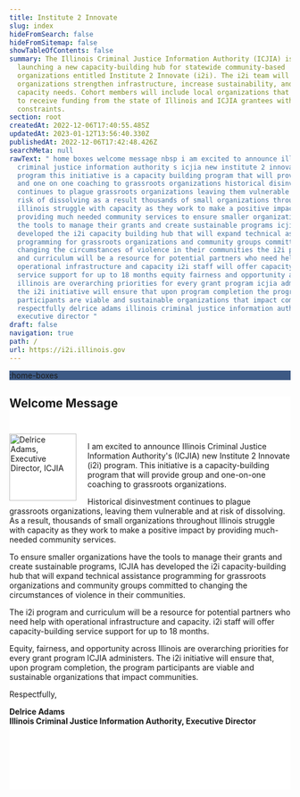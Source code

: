 ```yaml
---
title: Institute 2 Innovate
slug: index
hideFromSearch: false
hideFromSitemap: false
showTableOfContents: false
summary: The Illinois Criminal Justice Information Authority (ICJIA) is
  launching a new capacity-building hub for statewide community-based
  organizations entitled Institute 2 Innovate (i2i). The i2i team will help
  organizations strengthen infrastructure, increase sustainability, and address
  capacity needs. Cohort members will include local organizations that have yet
  to receive funding from the state of Illinois and ICJIA grantees with capacity
  constraints.
section: root
createdAt: 2022-12-06T17:40:55.485Z
updatedAt: 2023-01-12T13:56:40.330Z
publishedAt: 2022-12-06T17:42:48.426Z
searchMeta: null
rawText: " home boxes welcome message nbsp i am excited to announce illinois
  criminal justice information authority s icjia new institute 2 innovate i2i
  program this initiative is a capacity building program that will provide group
  and one on one coaching to grassroots organizations historical disinvestment
  continues to plague grassroots organizations leaving them vulnerable and at
  risk of dissolving as a result thousands of small organizations throughout
  illinois struggle with capacity as they work to make a positive impact by
  providing much needed community services to ensure smaller organizations have
  the tools to manage their grants and create sustainable programs icjia has
  developed the i2i capacity building hub that will expand technical assistance
  programming for grassroots organizations and community groups committed to
  changing the circumstances of violence in their communities the i2i program
  and curriculum will be a resource for potential partners who need help with
  operational infrastructure and capacity i2i staff will offer capacity building
  service support for up to 18 months equity fairness and opportunity across
  illinois are overarching priorities for every grant program icjia administers
  the i2i initiative will ensure that upon program completion the program
  participants are viable and sustainable organizations that impact communities
  respectfully delrice adams illinois criminal justice information authority
  executive director "
draft: false
navigation: true
path: /
url: https://i2i.illinois.gov
---
```


<div style="background: #3C5984;" class="text-center">

:home-boxes

</div>


<div style="background: #fff; padding-bottom: 100px;" class="mt-12 px-12" id="about">

## Welcome Message

<div style="height: 25px">

&nbsp;

</div>

<img src="https://agency.icjia-api.cloud/uploads/Delrice_Adams_14462e3b07.jpg" alt="Delrice Adams, Executive Director, ICJIA" style="float: left; padding-right: 20px; padding-bottom: 10px;" width="120">

I am excited to announce Illinois Criminal Justice Information Authority's (ICJIA) new Institute 2 Innovate (i2i) program.  This initiative is a capacity-building program that will provide group and one-on-one coaching to grassroots organizations.  

Historical disinvestment continues to plague grassroots organizations, leaving them vulnerable and at risk of dissolving.  As a result, thousands of small organizations throughout Illinois struggle with capacity as they work to make a positive impact by providing much-needed community services.  

To ensure smaller organizations have the tools to manage their grants and create sustainable programs, ICJIA has developed the i2i capacity-building hub that will expand technical assistance programming for grassroots organizations and community groups committed to changing the circumstances of violence in their communities.  

The i2i program and curriculum will be a resource for potential partners who need help with operational infrastructure and capacity.  i2i staff will offer capacity-building service support for up to 18 months.  

Equity, fairness, and opportunity across Illinois are overarching priorities for every grant program ICJIA administers.  The i2i initiative will ensure that, upon program completion, the program participants are viable and sustainable organizations that impact communities.   

Respectfully, 

<div>

<strong>Delrice Adams</strong><br/>
<strong>Illinois Criminal Justice Information Authority, Executive Director</strong>


</div>

